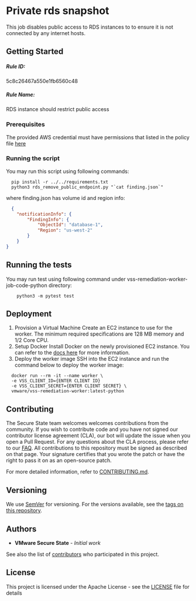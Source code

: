 # Private rds snapshot

This job disables public access to RDS instances to to ensure it is not connected by any internet hosts.

## Getting Started

##### Rule ID:
5c8c26467a550e1fb6560c48

##### Rule Name:
RDS instance should restrict public access

### Prerequisites

The provided AWS credential must have permissions that listed in the policy file [here](minimum_policy.json)

### Running the script
You may run this script using following commands:
```shell script
  pip install -r ../../requirements.txt
  python3 rds_remove_public_endpoint.py "`cat finding.json`"
```
  where finding.json has volume id and region info:
```json
  {
    "notificationInfo": {
        "FindingInfo": {
            "ObjectId": "database-1",
            "Region": "us-west-2"
        }
    }
}
```

## Running the tests
You may run test using following command under vss-remediation-worker-job-code-python directory:
```shell script
    python3 -m pytest test
```

## Deployment
1. Provision a Virtual Machine
Create an EC2 instance to use for the worker. The minimum required specifications are 128 MB memory and 1/2 Core CPU.
2. Setup Docker
Install Docker on the newly provisioned EC2 instance. You can refer to the [docs here](https://docs.aws.amazon.com/AmazonECS/latest/developerguide/docker-basics.html) for more information.
3. Deploy the worker image
SSH into the EC2 instance and run the command below to deploy the worker image:
```shell script
  docker run --rm -it --name worker \
  -e VSS_CLIENT_ID={ENTER CLIENT ID}
  -e VSS_CLIENT_SECRET={ENTER CLIENT SECRET} \
  vmware/vss-remediation-worker:latest-python
```


## Contributing
The Secure State team welcomes welcomes contributions from the community. If you wish to contribute code and you have not signed our contributor license agreement (CLA), our bot will update the issue when you open a Pull Request. For any questions about the CLA process, please refer to our [FAQ](https://cla.vmware.com/faq).
All contributions to this repository must be signed as described on that page. Your signature certifies that you wrote the patch or have the right to pass it on as an open-source patch.

For more detailed information, refer to [CONTRIBUTING.md](../../../CONTRIBUTING.md).

## Versioning

We use [SemVer](http://semver.org/) for versioning. For the versions available, see the [tags on this repository](https://github.com/vmware-samples/secure-state-remediation-jobs/tags).

## Authors

* **VMware Secure State** - *Initial work*

See also the list of [contributors](https://github.com/vmware-samples/secure-state-remediation-jobs/contributors) who participated in this project.

## License

This project is licensed under the Apache License - see the [LICENSE](https://github.com/vmware-samples/secure-state-remediation-jobs/blob/master/LICENSE.txt) file for details
